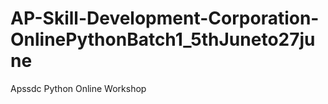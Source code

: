 # AP-Skill-Development-Corporation-OnlinePythonBatch1_5thJuneto27june
Apssdc Python Online Workshop
